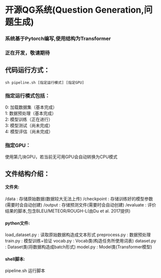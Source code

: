 # 开源QG系统(Question Generation,问题生成)
### 系统基于Pytorch编写,使用结构为Transformer
### 正在开发，敬请期待

## 代码运行方式：
`sh pipeline.sh [指定运行模式] [指定GPU]`

### 指定运行模式包括：
0: 加载数据集（基本完成）  
1: 数据预处理（基本完成）  
2: 模型训练（正在进行）  
3: 模型测试（尚未完成）  
4: 模型评估（尚未完成）  

### 指定GPU：
使用第几块GPU，若当前无可用GPU会自动转换为CPU模式

## 文件结构介绍：
#### 文件夹:
/data : 存储原始数据(数据较大无法上传)
/checkpoint : 存储训练好的模型参数(需要时会自动创建)
/output : 存储预测文件(需要时会自动创建)
/evaluate : 评价结果的脚本,包含BLEU/METEOR/ROUGH-L(由Du et al. 2017提供)
#### python文件:
load_dataset.py : 读取原始数据构造成文本形式
preprocess.py : 数据预处理
train.py : 模型训练+验证
vocab.py : Vocab类(构造任务所使用词表)
dataset.py : Dataset类(将数据构造成batch形式)
model.py : Model类(Transformer模型)
#### shell脚本:
pipeline.sh 运行脚本
